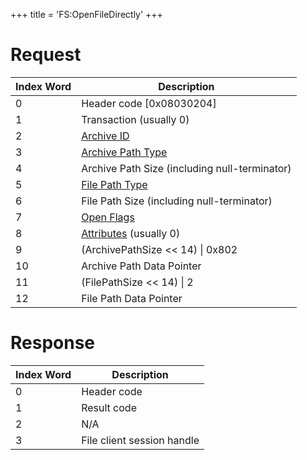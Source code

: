 +++
title = 'FS:OpenFileDirectly'
+++

# Request

| Index Word | Description                                                         |
|------------|---------------------------------------------------------------------|
| 0          | Header code \[0x08030204\]                                          |
| 1          | Transaction (usually 0)                                             |
| 2          | [Archive ID](Filesystem_services#ArchiveId "wikilink")              |
| 3          | [Archive Path Type](Filesystem_services#PathType "wikilink")        |
| 4          | Archive Path Size (including null-terminator)                       |
| 5          | [File Path Type](Filesystem_services#PathType "wikilink")           |
| 6          | File Path Size (including null-terminator)                          |
| 7          | [Open Flags](Filesystem_services#OpenFlags "wikilink")              |
| 8          | [Attributes](Filesystem_services#Attributes "wikilink") (usually 0) |
| 9          | (ArchivePathSize \<\< 14) \| 0x802                                  |
| 10         | Archive Path Data Pointer                                           |
| 11         | (FilePathSize \<\< 14) \| 2                                         |
| 12         | File Path Data Pointer                                              |

# Response

| Index Word | Description                |
|------------|----------------------------|
| 0          | Header code                |
| 1          | Result code                |
| 2          | N/A                        |
| 3          | File client session handle |
